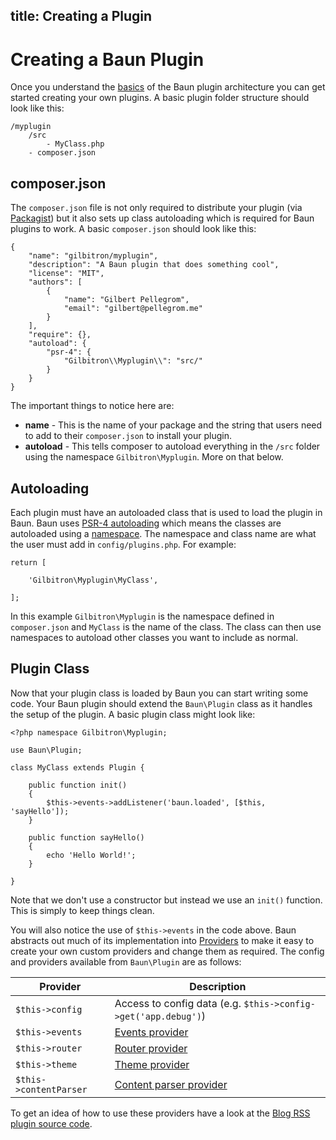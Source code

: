 title: Creating a Plugin
----
# Creating a Baun Plugin

Once you understand the [basics](/docs/plugins/basics) of the Baun plugin architecture you can get started creating
your own plugins. A basic plugin folder structure should look like this:

    /myplugin
        /src
            - MyClass.php
        - composer.json

## composer.json

The `composer.json` file is not only required to distribute your plugin (via [Packagist](https://packagist.org)) but
it also sets up class autoloading which is required for Baun plugins to work. A basic `composer.json` should look like
this:

    {
        "name": "gilbitron/myplugin",
        "description": "A Baun plugin that does something cool",
        "license": "MIT",
        "authors": [
            {
                "name": "Gilbert Pellegrom",
                "email": "gilbert@pellegrom.me"
            }
        ],
        "require": {},
        "autoload": {
            "psr-4": {
                "Gilbitron\\Myplugin\\": "src/"
            }
        }
    }

The important things to notice here are:

* **name** - This is the name of your package and the string that users need to add to their `composer.json` to install your plugin.
* **autoload** - This tells composer to autoload everything in the `/src` folder using the namespace `Gilbitron\Myplugin`. More on that below.

## Autoloading

Each plugin must have an autoloaded class that is used to load the plugin in Baun. Baun uses
[PSR-4 autoloading](http://www.php-fig.org/psr/psr-4) which means the classes are autoloaded using a
[namespace](http://php.net/manual/en/language.namespaces.rationale.php). The namespace and class name are what the user
must add in `config/plugins.php`. For example:

    return [

        'Gilbitron\Myplugin\MyClass',

    ];

In this example `Gilbitron\Myplugin` is the namespace defined in `composer.json` and `MyClass` is the name of the class.
The class can then use namespaces to autoload other classes you want to include as normal.

## Plugin Class

Now that your plugin class is loaded by Baun you can start writing some code. Your Baun plugin should extend the
`Baun\Plugin` class as it handles the setup of the plugin. A basic plugin class might look like:

    <?php namespace Gilbitron\Myplugin;

    use Baun\Plugin;

    class MyClass extends Plugin {

        public function init()
        {
            $this->events->addListener('baun.loaded', [$this, 'sayHello']);
        }

        public function sayHello()
        {
            echo 'Hello World!';
        }

    }

Note that we don't use a constructor but instead we use an `init()` function. This is simply to keep things
clean.

You will also notice the use of `$this->events` in the code above. Baun abstracts out much of its implementation
into [Providers](/docs/advanced/providers) to make it easy to create your own custom providers and change them as required.
The config and providers available from `Baun\Plugin` are as follows:

Provider | Description
-------- | -----------
`$this->config` | Access to config data (e.g. `$this->config->get('app.debug')`)
`$this->events` | [Events provider](https://github.com/BaunCMS/Framework/blob/master/src/Providers/Events.php)
`$this->router` | [Router provider](https://github.com/BaunCMS/Framework/blob/master/src/Providers/Router.php)
`$this->theme` |  [Theme provider](https://github.com/BaunCMS/Framework/blob/master/src/Providers/Theme.php)
`$this->contentParser` | [Content parser provider](https://github.com/BaunCMS/Framework/blob/master/src/Providers/ContentParser.php)

To get an idea of how to use these providers have a look at the [Blog RSS plugin source code](https://github.com/BaunCMS/Baun-Blog-Rss/blob/master/src/BlogRss.php).